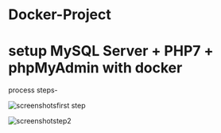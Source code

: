 # Docker-Project
# setup MySQL Server + PHP7 +  phpMyAdmin with docker

process steps-

![screenshotsfirst step](https://user-images.githubusercontent.com/64468093/80899283-4549b500-8d06-11ea-882e-9e398f162dd3.jpg)

![screenshotstep2](https://user-images.githubusercontent.com/64468093/80899327-da4cae00-8d06-11ea-9e42-caa812b7ca1e.jpg)

